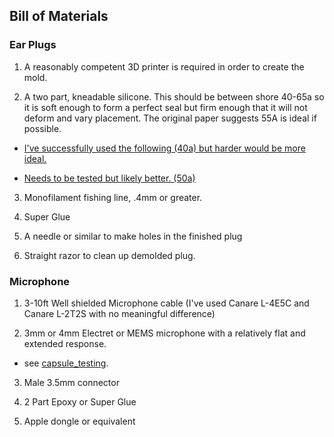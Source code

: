 ## Bill of Materials 

### Ear Plugs 

1. A reasonably competent 3D printer is required in order to create the mold.

2. A two part, kneadable silicone. This should be between shore 40-65a so it is soft enough to form a perfect seal but firm enough that it will not deform and vary placement. The original paper suggests 55A is ideal if possible.

* [I've successfully used the following (40a) but harder would be more ideal.](https://www.amazon.com/dp/B09TGKS4KY)

* [Needs to be tested but likely better. (50a)](https://micromark.com/products/micro-mark-rtv-silicone-mold-putty-50-hard)

3. Monofilament fishing line, .4mm or greater.

4. Super Glue

5. A needle or similar to make holes in the finished plug

6. Straight razor to clean up demolded plug. 
 
### Microphone

1. 3-10ft Well shielded Microphone cable (I've used Canare L-4E5C and Canare L-2T2S with no meaningful difference)

3. 3mm or 4mm Electret or MEMS microphone with a relatively flat and extended response. 

* see [capsule_testing](capsule_testing.md).

3. Male 3.5mm connector

4. 2 Part Epoxy or Super Glue
    
5. Apple dongle or equivalent
   

